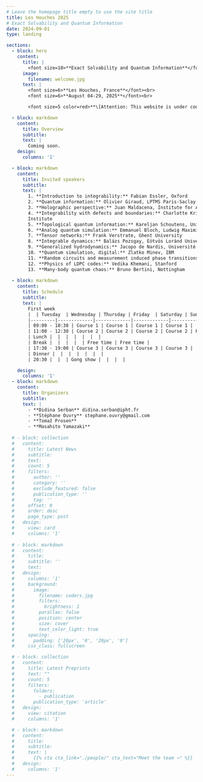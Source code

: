 ```yaml
---
# Leave the homepage title empty to use the site title
title: Les Houches 2025
# Exact Solvability and Quantum Information
date: 2024-09-01
type: landing

sections:
  - block: hero
    content:
      title: |
        <font size=10>**Exact Solvability and Quantum Information**</font>
      image:
        filename: welcome.jpg
      text: |
        <font size=6>**Les Houches, France**</font><br>
        <font size=6>**August 04-29, 2025**</font><br>

        <font size=5 color=red>**\[Attention: This website is under construction. The information may not be accurate.\]**</font> <br>

  - block: markdown
    content:
      title: Overview
      subtitle:
      text: |
        Coming soon.
    design:
      columns: '1'

  - block: markdown
    content:
      title: Invited speakers
      subtitle:
      text: |
        1. **Introduction to integrability:** Fabian Essler, Oxford
        2. **Quantum information:** Olivier Giraud, LPTMS Paris-Saclay
        3. **Holographic perspective:** Juan Maldacena, Institute for Advanced Study, Princeton
        4. **Integrability with defects and boundaries:** Charlotte Kristjansen, Niels Bohr
        Institute
        5. **Topological quantum information:** Kareljan Schoutens, University of Amsterdam
        6. **Analog quantum simulation:** Emmanuel Bloch, Ludwig Maximilian University, Munich
        7. **Tensor networks:** Frank Verstrate, Ghent University
        8. **Integrable dynamics:** Balázs Pozsgay, Eötvös Loránd University Budapest
        9. **Generalized hydrodynamics:** Jacopo de Nardis, Université de Cergy
        10. **Quantum simulation, digital:** Zlatko Minev, IBM
        11. **Random circuits and measurement induced phase transitions:** Romain Vasseur, UMass Amherst
        12. **Physics of LDPC codes:** Vedika Khemani, Stanford
        13. **Many-body quantum chaos:** Bruno Bertini, Nottingham
  
  - block: markdown
    content:
      title: Schedule
      subtitle:
      text: |
        First week
        |  | Tuesday  | Wednesday | Thursday | Friday  | Saturday | Sunday |
        |---------|-------------|-------------|-------------|-------------|-------------------------|----------------------|
        | 09:00 - 10:30 | Course 1 | Course 1 | Course 1 | Course 1 |  |  |
        | 11:00 - 12:30 | Course 2 | Course 2 | Course 2 | Course 2 | Participant presentations|  |
        | Lunch |  |  |  |  |  |  |
        | Break |  |  |  |  | Free time | Free time |
        | 17:30 - 19:00 | Course 3 | Course 3 | Course 3 | Course 3 |  |  |
        | Dinner |  |  |  |  |  |  |
        | 20:30 |  |  | Gong show |  |  |  |

    design:
      columns: '1'
  - block: markdown
    content:
      title: Organizers
      subtitle:
      text: |
        - **Didina Serban** didina.serban@ipht.fr
        - **Stéphane Ouvry** stephane.ouvry@gmail.com
        - **Tomaž Prosen**
        - **Masahito Yamazaki**
  
  # - block: collection
  #   content:
  #     title: Latest News
  #     subtitle:
  #     text:
  #     count: 5
  #     filters:
  #       author: ''
  #       category: ''
  #       exclude_featured: false
  #       publication_type: ''
  #       tag: ''
  #     offset: 0
  #     order: desc
  #     page_type: post
  #   design:
  #     view: card
  #     columns: '1'
  
  # - block: markdown
  #   content:
  #     title:
  #     subtitle: ''
  #     text:
  #   design:
  #     columns: '1'
  #     background:
  #       image: 
  #         filename: coders.jpg
  #         filters:
  #           brightness: 1
  #         parallax: false
  #         position: center
  #         size: cover
  #         text_color_light: true
  #     spacing:
  #       padding: ['20px', '0', '20px', '0']
  #     css_class: fullscreen

  # - block: collection
  #   content:
  #     title: Latest Preprints
  #     text: ""
  #     count: 5
  #     filters:
  #       folders:
  #         - publication
  #       publication_type: 'article'
  #   design:
  #     view: citation
  #     columns: '1'

  # - block: markdown
  #   content:
  #     title:
  #     subtitle:
  #     text: |
  #       {{% cta cta_link="./people/" cta_text="Meet the team →" %}}
  #   design:
  #     columns: '1'
---
```

